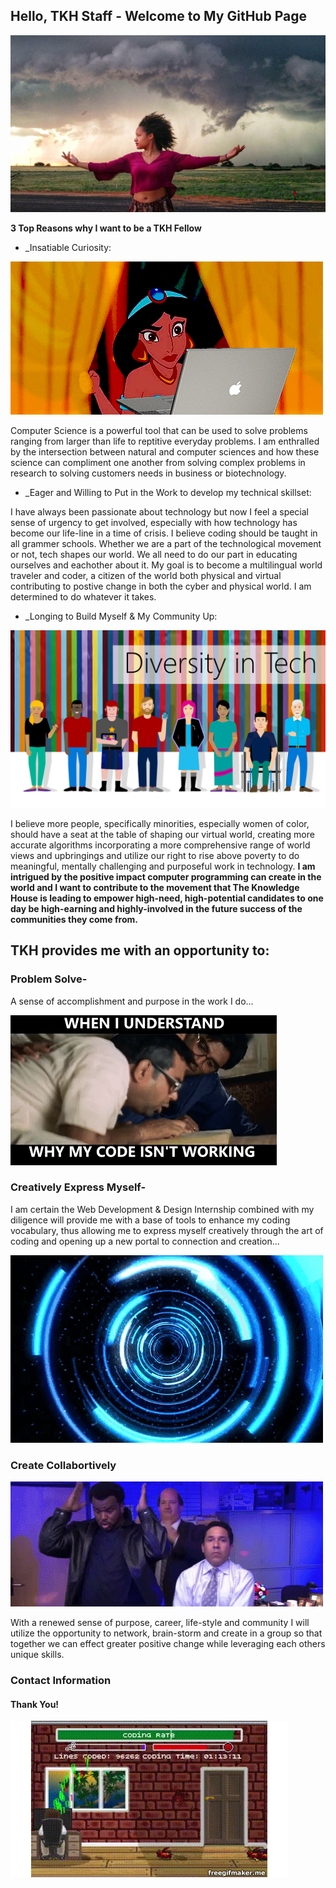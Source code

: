 ## Hello, TKH Staff - Welcome to My GitHub Page 

</div>

![](tornado.jpeg)

**3 Top Reasons why I want to be a TKH Fellow**

- _Insatiable Curiosity:

![](jasminecomp.gif) 

Computer Science is a powerful tool that can be used to solve problems ranging from larger than life to reptitive everyday problems. I am enthralled by the intersection between natural and computer sciences and how these science can compliment one another from solving complex problems in research to solving customers needs in business or biotechnology.

- _Eager and Willing to Put in the Work to develop my technical skillset:

I have always been passionate about technology but now I feel a special sense of urgency to get involved, especially with how technology has become our life-line in a time of crisis. I believe coding should be taught in all grammer schools. Whether we are a part of the technological movement or not, tech shapes our world. We all need to do our part in educating ourselves and eachother about it. My goal is to become a multilingual world traveler and coder, a citizen of the world both physical and virtual contributing to postive change in both the cyber and physical world. I am determined to do whatever it takes.

- _Longing to Build Myself & My Community Up:

![](diversity%20in%20tech.png)

I believe more people, specifically minorities, especially women of color, should have a seat at the table of shaping our virtual world, creating more accurate algorithms incorporating a more comprehensive range of world views and upbringings and utilize our right to rise above poverty to do meaningful, mentally challenging and purposeful work in technology. **I am intrigued by the positive impact computer programming can create in the world and I want to contribute to the movement that The Knowledge House is leading to empower high-need, high-potential candidates to one day be high-earning and highly-involved in the future success of the communities they come from.**


## TKH provides me with an opportunity to:

### Problem Solve- 
A sense of accomplishment and purpose in the work I do...

![](aha%20moment%20code.gif)

### Creatively Express Myself-
I am certain the Web Development & Design Internship combined with my diligence will provide me with a base of tools to enhance my coding vocabulary, thus allowing me to express myself creatively through the art of coding and opening up a new portal to connection and creation...

![](portal%20cs.gif)

### Create Collabortively
![](teamworkoffice.gif)

With a renewed sense of purpose, career, life-style and community I will utilize the opportunity to network, brain-storm and create in a group so that together we can effect greater positive change while leveraging each others unique skills.


### Contact Information

#### Thank You!

![](codingvideogame.gif)



